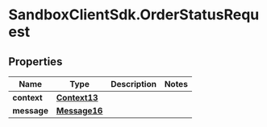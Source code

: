 # SandboxClientSdk.OrderStatusRequest

## Properties
Name | Type | Description | Notes
------------ | ------------- | ------------- | -------------
**context** | [**Context13**](Context13.md) |  | 
**message** | [**Message16**](Message16.md) |  | 
